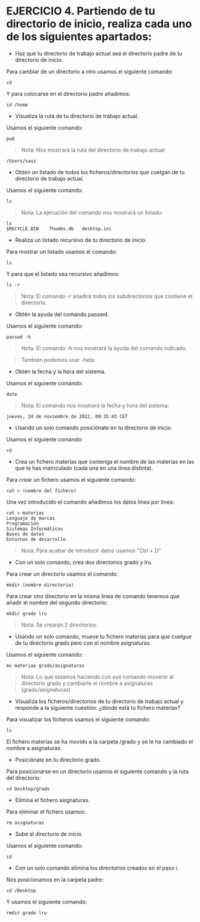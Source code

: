 # EJERCICIO 4. Partiendo de tu directorio de inicio, realiza cada uno de los siguientes apartados:

- Haz que tu directorio de trabajo actual sea el directorio padre de tu directorio de inicio.

Para cambiar de un directorio a otro usamos el siguiente comando:

~~~
cd
~~~
Y para colocarse en el directorio padre añadimos:

~~~
cd /home
~~~

- Visualiza la ruta de tu directorio de trabajo actual.

Usamos el siguiente comando:
~~~
pwd
~~~

> Nota: Nos mostrará la ruta del directorio de trabajo actual:

~~~
/Users/sauz
~~~

- Obtén un listado de todos los ficheros/directorios que cuelgan de tu directorio de trabajo actual.

Usamos el siguiente comando:

~~~
ls
~~~
> Nota: La ejecución del comando nos mostrará un listado:

~~~
ls
$RECYCLE.BIN	Thumbs.db	desktop.ini
~~~

- Realiza un listado recursivo de tu directorio de inicio.

Para mostrar un listado usamos el comando:
~~~
ls
~~~

Y para que el listado sea recursivo añadimos:

~~~
ls -r
~~~

> Nota: El comando -r añadirá todos los subdirectorios que contiene el directorio.


- Obtén la ayuda del comando passwd.

Usamos el siguiente comando:

~~~
passwd -h
~~~

> Nota: El comando -h nos mostrará la ayuda del comando indicado.

> También podemos usar -help.

- Obtén la fecha y la hora del sistema.

Usamos el siguiente comando:

~~~
date
~~~

> Nota: El comando nos mostrará la fecha y hora del sistema:
~~~
jueves, 24 de noviembre de 2022, 09:35:43 CET
~~~

- Usando un solo comando posiciónate en tu directorio de inicio.

Usamos el siguiente comando:

~~~
cd
~~~

- Crea un fichero materias que contenga el nombre de las materias en las que te has matriculado (cada una en una línea distinta).

Para crear un fichero usamos el siguiente comando:

~~~
cat > (nombre del fichero)
~~~
Una vez introducido el comando añadimos los datos linea por linea:

~~~
cat > materias
Lenguaje de marcas
Programación
Sistemas Informáticos
Bases de datos
Entornos de desarrollo
~~~

> Nota: Para acabar de introducir datos usamos "Ctrl + D"

- Con un solo comando, crea dos directorios grado y lru.

Para crear un directorio usamos el comando:

~~~
mkdir (nombre directorio)
~~~

Para crear otro directorio en la misma línea de comando tenemos que añadir el nombre del segundo directorio:

~~~
mkdir grado lru
~~~

> Nota: Se crearán 2 directorios.


- Usando un solo comando, mueve tu fichero materias para que cuelgue de tu directorio grado pero con el nombre asignaturas.

Usamos el siguiente comando:

~~~
mv materias grado/asignaturas
~~~

> Nota: Lo que estamos haciendo con ese comando moverlo al directorio grado y cambiarle el nombre a asignaturas (grado/asignaturas)

- Visualiza los ficheros/directorios de tu directorio de trabajo actual y responde a la siguiente cuestión: ¿dónde está tu fichero materias?

Para visualizar los ficheros usamos el siguiente comando:

~~~
ls
~~~

El fichero materias se ha movido a la carpeta /grado y se le ha cambiado el nombre a asignaturas.

- Posiciónate en tu directorio grado.

Para posicionarse en un directorio usamos el siguiente comando y la ruta del directorio:

~~~
cd Desktop/grado
~~~

- Elimina el fichero asignaturas.

Para eliminar el fichero usamos:

~~~
rm asignaturas
~~~

- Sube al directorio de inicio.

Usamos el siguiente comando:

~~~
cd
~~~

- Con un solo comando elimina los directorios creados en el paso i.

Nos posicionamos en la carpeta padre:
~~~
cd /Desktop
~~~

Y usamos el siguiente comando:

~~~
rmdir grado lru
~~~
